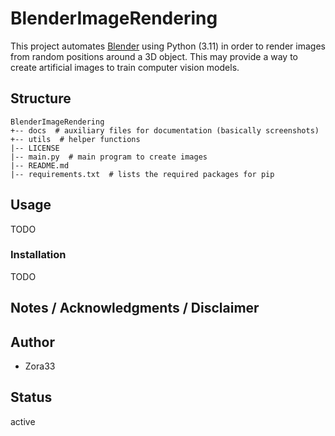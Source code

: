  # BlenderImageRendering
This project automates [Blender](https://www.blender.org/) using Python (3.11) in order to render images from random positions around a 3D object. This may provide a way to create artificial images to train computer vision models.

## Structure
``` 
BlenderImageRendering
+-- docs  # auxiliary files for documentation (basically screenshots)
+-- utils  # helper functions
|-- LICENSE
|-- main.py  # main program to create images
|-- README.md
|-- requirements.txt  # lists the required packages for pip
```

## Usage
TODO
### Installation
TODO

## Notes / Acknowledgments / Disclaimer

## Author
 - Zora33

## Status
active
